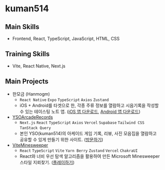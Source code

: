 # kuman514

## Main Skills
- Frontend, React, TypeScript, JavaScript, HTML, CSS

## Training Skills
- Vite, React Native, Next.js

## Main Projects
- 한모금 (Hanmogm)
  - `React Native` `Expo` `TypeScript` `Axios` `Zustand`
  - iOS + Android를 타겟으로 한, 각종 주류 정보를 열람하고 시음기록을 작성할 수 있는 테이스팅 노트 앱. ([iOS 앱 다운로드](https://apps.apple.com/kr/app/%ED%95%9C%EB%AA%A8%EA%B8%88-hanmogm/id6502346193), [Android 앱 다운로드](https://play.google.com/store/apps/details?id=com.hanmogm.hanmogm))
- [YSOArcadeRecords](https://github.com/kuman514/YSOArcadeRecords)
  - `Next.js` `React` `TypeScript` `Axios` `Vercel` `Supabase` `Tailwind CSS` `TanStack Query`
  - 본인 YSO(kuman514)의 아케이드 게임 기록, 리뷰, 사진 모음집을 열람하고 공유할 수 있게 만들기 위한 사이트. ([방문하기](https://yso-arcade-records.vercel.app/))
- [ViteMinesweeper](https://github.com/kuman514/ViteMinesweeper)
  - `React` `TypeScript` `Vite` `Yarn Berry` `Zustand` `Vercel` `ChakraUI`
  - React와 너비 우선 탐색 알고리즘을 활용하여 만든 Microsoft Minesweeper 스타일 지뢰찾기. ([플레이하기](https://vite-minesweeper.vercel.app/))
